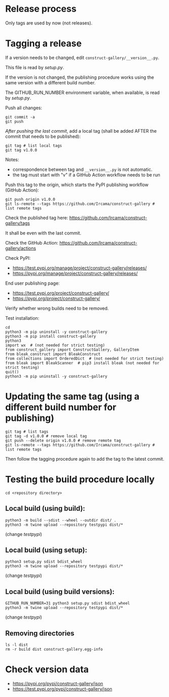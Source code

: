 # Release process

Only tags are used by now (not releases).

# Tagging a release

If a version needs to be changed, edit `construct-gallery/__version__.py`.

This file is read by *setup.py*.

If the version is not changed, the publishing procedure works using the same version with a different build number.

The GITHUB_RUN_NUMBER environment variable, when available, is read by *setup.py*.

Push all changes:

```shell
git commit -a
git push
```

_After pushing the last commit_, add a local tag (shall be added AFTER the commit that needs to be published):

```shell
git tag # list local tags
git tag v1.0.0
```

Notes:

- correspondence between tag and `__version__.py` is not automatic.
- the tag must start with "v" if a GitHub Action workflow needs to be run

Push this tag to the origin, which starts the PyPI publishing workflow (GitHub Action):

```shell
git push origin v1.0.0
git ls-remote --tags https://github.com/Ircama/construct-gallery # list remote tags
```

Check the published tag here: https://github.com/Ircama/construct-gallery/tags

It shall be even with the last commit.

Check the GitHub Action: https://github.com/Ircama/construct-gallery/actions

Check PyPI:

- https://test.pypi.org/manage/project/construct-gallery/releases/
- https://pypi.org/manage/project/construct-gallery/releases/

End user publishing page:

- https://test.pypi.org/project/construct-gallery/
- https://pypi.org/project/construct-gallery/

Verify whether wrong builds need to be removed.

Test installation:

```shell
cd
python3 -m pip uninstall -y construct-gallery
python3 -m pip install construct-gallery
python3
import wx  # (not needed for strict testing)
from construct_gallery import ConstructGallery, GalleryItem
from bleak_construct import BleakConstruct
from collections import OrderedDict  # (not needed for strict testing)
from bleak import BleakScanner  # pip3 install bleak (not needed for strict testing)
quit()
python3 -m pip uninstall -y construct-gallery
```

# Updating the same tag (using a different build number for publishing)

```shell
git tag # list tags
git tag -d v1.0.0 # remove local tag
git push --delete origin v1.0.0 # remove remote tag
git ls-remote --tags https://github.com/Ircama/construct-gallery # list remote tags
```

Then follow the tagging procedure again to add the tag to the latest commit.

# Testing the build procedure locally

```shell
cd <repository directory>
```

## Local build (using build):

```shell
python3 -m build --sdist --wheel --outdir dist/ .
python3 -m twine upload --repository testpypi dist/*
```

(change *testpypi*)

## Local build (using setup):

```shell
python3 setup.py sdist bdist_wheel
python3 -m twine upload --repository testpypi dist/*
```

(change *testpypi*)

## Local build (using build versions):

```shell
GITHUB_RUN_NUMBER=31 python3 setup.py sdist bdist_wheel
python3 -m twine upload --repository testpypi dist/*
```

(change *testpypi*)

## Removing directories

```shell
ls -l dist
rm -r build dist construct-gallery.egg-info
```

# Check version data

- https://pypi.org/pypi/construct-gallery/json
- https://test.pypi.org/pypi/construct-gallery/json
